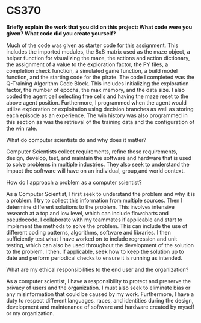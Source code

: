 # CS370

<b>Briefly explain the work that you did on this project: What code were you given? What code did you create yourself?</b>

Much of the code was given as starter code for this assignment. This includes the imported modules, the 8x8 matrix used as the maze object, a helper function for visualizing the maze, the actions and action dictionary, the assignment of a value to the exploration factor, the PY files, a completion check function, a simulated game function, a build model function, and the starting code for the pirate.
The code I completed was the Q-Training Algorithm Code Block. This includes initializing the exploration factor, the number of epochs, the max memory, and the data size. I also coded the agent cell selecting free cells and having the maze reset to the above agent position. Furthermore, I programmed when the agent would utilize exploration or exploitation using decision branches as well as storing each episode as an experience. The win history was also programmed in this section as was the retrieval of the training data and the configuration of the win rate. 

What do computer scientists do and why does it matter?

Computer Scientists collect requirements, refine those requirements, design, develop, test, and maintain the software and hardware that is used to solve problems in multiple industries. They also seek to understand the impact the software will have on an individual, group,and world context.

How do I approach a problem as a computer scientist?

As a Computer Scientist, I first seek to understand the problem and why it is a problem. I try to collect this information from multiple sources. Then I determine different solutions to the problem. This involves intensive research at a top and low level, which can include flowcharts and pseudocode. I collaborate with my teammates if applicable and start to implement the methods to solve the problem. This can include the use of different coding patterns, algorithms, software and libraries. I then sufficiently test what I have worked on to include regression and unit testing, which can also be used throughout the development of the solution to the problem. I then, if applicable, seek how to keep the solution up to date and perform periodical checks to ensure it is running as intended.

What are my ethical responsibilities to the end user and the organization?

As a computer scientist, I have a responsibility to protect and preserve the privacy of users and the organization. I must also seek to eliminate bias or any misinformation that could be caused by my work. Furthermore, I have a duty to respect different languages, races, and identities during the design, development and maintenance of software and hardware created by myself or my organization.
